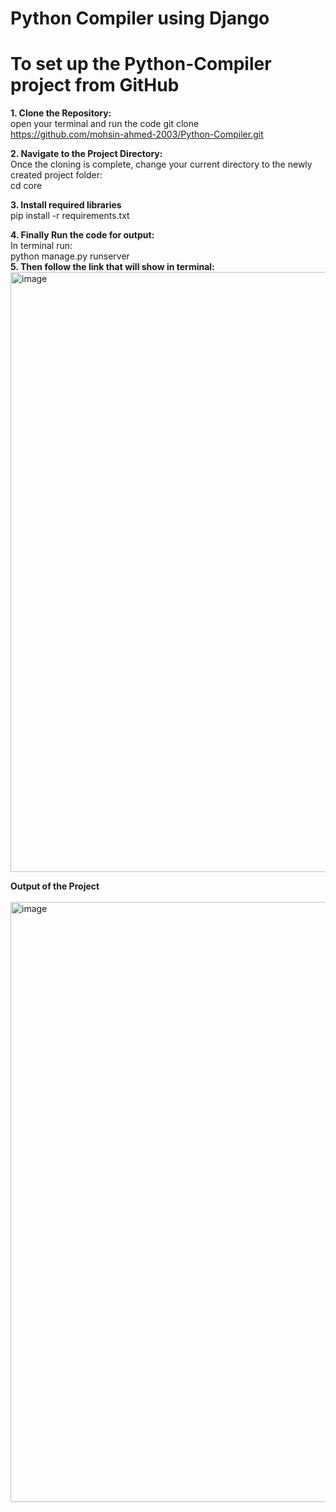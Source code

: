 # Python Compiler using Django

# To set up the Python-Compiler project from GitHub
**1. Clone the Repository:**
  <br>
open your terminal and run the code
  git clone<br> https://github.com/mohsin-ahmed-2003/Python-Compiler.git

**2. Navigate to the Project Directory:** <br>
  Once the cloning is complete, change your current directory to the newly created project folder:<br>
  cd core
  
**3. Install required libraries** <br>
  pip install -r requirements.txt

**4. Finally Run the code for output:** <br>
  In terminal run:<br>
  python manage.py runserver 
  <br>
**5. Then follow the link that will show in terminal:**
  <br>
  <img width="960" alt="image" src="https://github.com/user-attachments/assets/ab3b5ce1-a8bb-41d1-9352-564f498a413f" />

**Output of the Project**
<br>
<br>
<img width="960" alt="image" src="https://github.com/user-attachments/assets/7bf1fad1-25c8-4ea8-b8fb-0ab41a60e624" />
